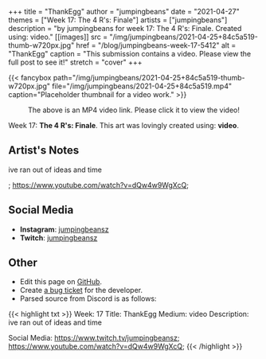 +++
title =       "ThankEgg"
author =      "jumpingbeans"
date =        "2021-04-27"
themes =      ["Week 17: The 4 R's: Finale"]
artists =     ["jumpingbeans"]
description = "by jumpingbeans for week 17: The 4 R's: Finale. Created using: video."
[[images]]
      src = "/img/jumpingbeans/2021-04-25+84c5a519-thumb-w720px.jpg"
      href = "/blog/jumpingbeans-week-17-5412"
      alt = "ThankEgg"
      caption = "This submission contains a video. Please view the full post to see it!"
      stretch = "cover"
+++

{{< fancybox path="/img/jumpingbeans/2021-04-25+84c5a519-thumb-w720px.jpg" file="/img/jumpingbeans/2021-04-25+84c5a519.mp4" caption="Placeholder thumbnail for a video work." >}}
<p style="text-align: center">The above is an MP4 video link. Please click it to view the video!</p>


Week 17: **The 4 R's: Finale**. This art was lovingly created using: **video**.

## Artist's Notes

ive ran out of ideas and time

; https://www.youtube.com/watch?v=dQw4w9WgXcQ;

## Social Media

- **Instagram**: <a href='https://instagram.com/jumpingbeansz' target='_blank'>jumpingbeansz</a>
- **Twitch**: <a href='https://twitch.tv/jumpingbeansz' target='_blank'>jumpingbeansz</a>

## Other

- Edit this page on [GitHub](https://github.com/teaminkling/web-refresh/edit/main/content/blog/jumpingbeans-week-17-5412.md).
- Create [a bug ticket](https://github.com/teaminkling/web-refresh/issues/new?assignees=&labels=bug&template=problem-report.md&title=) for the developer.
- Parsed source from Discord is as follows:

{{< highlight txt >}}
Week: 17
Title: ThankEgg
Medium: video
Description: ive ran out of ideas and time

Social Media: https://www.twitch.tv/jumpingbeansz; https://www.youtube.com/watch?v=dQw4w9WgXcQ;
{{< /highlight >}}